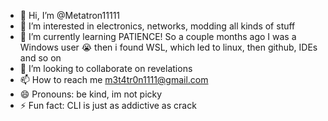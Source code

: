 - 👋 Hi, I’m @Metatron11111
- 👀 I’m interested in electronics, networks, modding all kinds of stuff 
- 🌱 I’m currently learning PATIENCE! So a couple months ago I was a Windows user 😭 then i found WSL, which led to linux, then github, IDEs and so on
- 💞️ I’m looking to collaborate on revelations 
- 📫 How to reach me m3t4tr0n1111@gmail.com
- 😄 Pronouns: be kind, im not picky 
- ⚡ Fun fact: CLI is just as addictive as crack

<!---
Metatron11111/Metatron11111 is a ✨ special ✨ repository because its `README.md` (this file) appears on your GitHub profile.
You can click the Preview link to take a look at your changes.
--->
